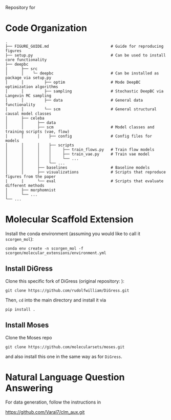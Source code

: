 Repository for 

# Code Organization

```
.
├── FIGURE_GUIDE.md                           # Guide for reproducing figures
├── setup.py                                  # Can be used to install core functionality
├── deepbc
|      ├── src
│      │    └─ deepbc                         # Can be installed as package via setup.py
│      │         ├── optim                    # Mode DeepBC optimization algorithms
│      │         ├── sampling                 # Stochastic DeepBC via Langevin MC sampling
│      │         ├── data                     # General data functionality
│      │         └── scm                      # General structural causal model classes
│      ├── celeba
│      │      ├── data
│      │      ├── scm                         # Model classes and training scripts (vae, flow)
│      │      │    ├── config                 # Config files for models
│      │      │    ├── scripts
│      │      │    │     ├── train_flows.py   # Train flow models
│      │      │    │     ├── train_vae.py     # Train vae model
│      │      │    │     └── ... 
│      │      │    └── ...
│      │      ├── baselines                   # Baseline models
│      │      ├── visualizations              # Scripts that reproduce figures from the paper
|      |      └── eval                        # Scripts that evaluate different methods
│      ├── morphomnist
│      └── ...
└── ...
```

# Molecular Scaffold Extension

Install the conda environment (assuming you would like to call it `scorgen_mol`):

```console
conda env create -n scorgen_mol -f scorgen/molecular_extensions/environment.yml
```

## Install DiGress

Clone this specific fork of DiGress (original repository: ):

```console
git clone https://github.com/rudolfwilliam/DiGress.git
```

Then, `cd` into the main directory and install it via

```console
pip install .
```

## Install Moses

Clone the Moses repo

```console
git clone https://github.com/molecularsets/moses.git
```
and also install this one in the same way as for `DiGress`.

# Natural Language Question Answering

For data generation, follow the instructions in

https://github.com/Varal7/clm_aux.git